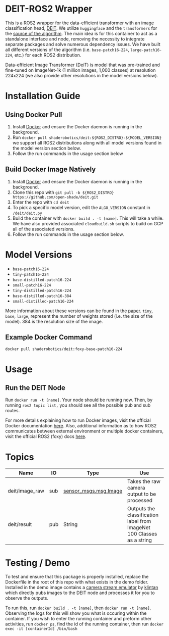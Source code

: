 # DEIT-ROS2 Wrapper

This is a ROS2 wrapper for the data-efficient transformer with an image classification head, [DEIT](https://arxiv.org/abs/1911.11907). We utilize `huggingface` and the `transformers` for the [source of the algorithm](https://huggingface.co/facebook/deit-base-patch16-224). The main idea is for this container to act as a standalone interface and node, removing the necessity to integrate separate packages and solve numerous dependency issues. We have built all different versions of the algorithm (i.e. `base-patch16-224`, `large-patch16-224`, etc.) for each ROS2 distribution.

Data-efficient Image Transformer (DeiT) is model that was pre-trained and fine-tuned on ImageNet-1k (1 million images, 1,000 classes) at resolution 224x224 (we also provide other resolutions in the model versions below).

# Installation Guide

## Using Docker Pull
1. Install [Docker](https://www.docker.com/) and ensure the Docker daemon is running in the background.
2. Run ```docker pull shaderobotics/deit:${ROS2_DISTRO}-${MODEL_VERSION}``` we support all ROS2 distributions along with all model versions found in the model version section below.
3. Follow the run commands in the usage section below

## Build Docker Image Natively
1. Install [Docker](https://www.docker.com/) and ensure the Docker daemon is running in the background.
2. Clone this repo with ```git pull -b ${ROS2_DISTRO} https://github.com/open-shade/deit.git```
3. Enter the repo with ```cd deit```
4. To pick a specific model version, edit the `ALGO_VERSION` constant in `/deit/deit.py`
5. Build the container with ```docker build . -t [name]```. This will take a while. We have also provided associated `cloudbuild.sh` scripts to build on GCP all of the associated versions.
6. Follow the run commands in the usage section below.

# Model Versions

* ```base-patch16-224```
* ```tiny-patch16-224```
* ```base-distilled-patch16-224```
* ```small-patch16-224```
* ```tiny-distilled-patch16-224```
* ```base-distilled-patch16-384```
* ```small-distilled-patch16-224```

More information about these versions can be found in the [paper](https://arxiv.org/abs/2012.12877). `tiny`, `base`, `large`, represent the number of weights stored (i.e. the size of the model). 384 is the resolution size of the image. 

## Example Docker Command

```bash
docker pull shaderobotics/deit:foxy-base-patch16-224
```

# Usage
## Run the DEIT Node 
Run ```docker run -t [name]```. Your node should be running now. Then, by running ```ros2 topic list,``` you should see all the possible pub and sub routes.

For more details explaining how to run Docker images, visit the official Docker documentation [here](https://docs.docker.com/engine/reference/run/). Also, additional information as to how ROS2 communicates between external environment or multiple docker containers, visit the official ROS2 (foxy) docs [here](https://docs.ros.org/en/foxy/How-To-Guides/Run-2-nodes-in-single-or-separate-docker-containers.html#). 

# Topics

| Name                   | IO  | Type                             | Use                                                               |
|------------------------|-----|----------------------------------|-------------------------------------------------------------------|
| deit/image_raw       | sub | [sensor_msgs.msg.Image](http://docs.ros.org/en/noetic/api/sensor_msgs/html/msg/Image.html)            | Takes the raw camera output to be processed                       |
 | deit/result           | pub | String            | Outputs the classification label from ImageNet 100 Classes as a string |

# Testing / Demo
To test and ensure that this package is properly installed, replace the Dockerfile in the root of this repo with what exists in the demo folder. Installed in the demo image contains a [camera stream emulator](https://github.com/klintan/ros2_video_streamer) by [klintan](https://github.com/klintan) which directly pubs images to the DEIT node and processes it for you to observe the outputs.

To run this, run ```docker build . -t [name]```, then ```docker run -t [name]```. Observing the logs for this will show you what is occuring within the container. If you wish to enter the running container and preform other activities, run ```docker ps```, find the id of the running container, then run ```docker exec -it [containerId] /bin/bash```
